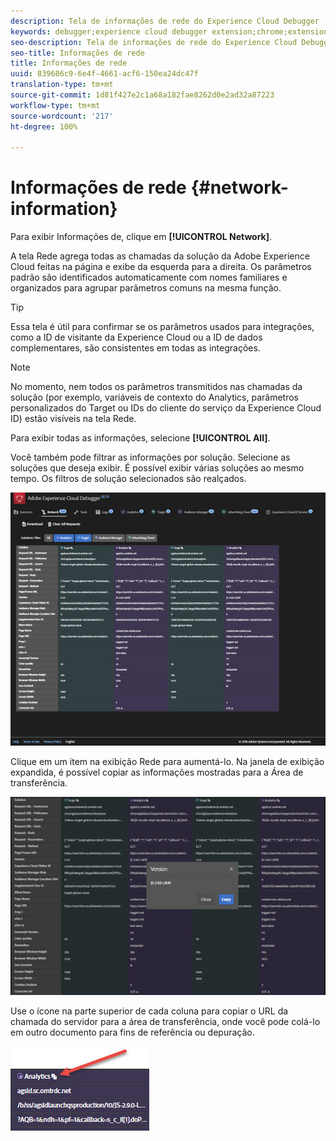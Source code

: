 ```yaml
---
description: Tela de informações de rede do Experience Cloud Debugger
keywords: debugger;experience cloud debugger extension;chrome;extension;network;information
seo-description: Tela de informações de rede do Experience Cloud Debugger
seo-title: Informações de rede
title: Informações de rede
uuid: 839686c9-6e4f-4661-acf6-150ea24dc47f
translation-type: tm+mt
source-git-commit: 1d81f427e2c1a68a182fae8262d0e2ad32a87223
workflow-type: tm+mt
source-wordcount: '217'
ht-degree: 100%

---
```



# Informações de rede {#network-information}

Para exibir Informações de, clique em **[!UICONTROL Network]**.

A tela Rede agrega todas as chamadas da solução da Adobe Experience Cloud feitas na página e exibe da esquerda para a direita. Os parâmetros padrão são identificados automaticamente com nomes familiares e organizados para agrupar parâmetros comuns na mesma função.

>[!TIP]
>
>Essa tela é útil para confirmar se os parâmetros usados para integrações, como a ID de visitante da Experience Cloud ou a ID de dados complementares, são consistentes em todas as integrações.

>[!NOTE]
>
>No momento, nem todos os parâmetros transmitidos nas chamadas da solução (por exemplo, variáveis de contexto do Analytics, parâmetros personalizados do Target ou IDs do cliente do serviço da Experience Cloud ID) estão visíveis na tela Rede.

Para exibir todas as informações, selecione **[!UICONTROL All]**.

Você também pode filtrar as informações por solução. Selecione as soluções que deseja exibir. É possível exibir várias soluções ao mesmo tempo. Os filtros de solução selecionados são realçados.

![](assets/network.jpg)

Clique em um item na exibição Rede para aumentá-lo. Na janela de exibição expandida, é possível copiar as informações mostradas para a Área de transferência.

![](assets/network-jsversion.jpg)

Use o ícone na parte superior de cada coluna para copiar o URL da chamada do servidor para a área de transferência, onde você pode colá-lo em outro documento para fins de referência ou depuração.

![](assets/copy.jpg)

